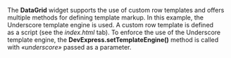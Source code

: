 The **DataGrid** widget supports the use of&nbsp;custom row templates and offers multiple methods for defining template markup. In&nbsp;this example, the Underscore template engine is&nbsp;used. A&nbsp;custom row template is&nbsp;defined as&nbsp;a&nbsp;script (see the _index.html_ tab). To&nbsp;enforce the use of&nbsp;the Underscore template engine, the **DevExpress.setTemplateEngine()** method is&nbsp;called with _&laquo;underscore&raquo;_ passed as&nbsp;a&nbsp;parameter.